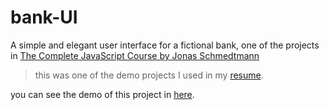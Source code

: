 # bank-UI

A simple and elegant user interface for a fictional bank, one of the projects in [The Complete JavaScript Course by Jonas Schmedtmann](https://www.udemy.com/course/the-complete-javascript-course/) 

> this was one of the demo projects I used in my [resume](https://hessamcheraghi.github.io/resume-old-v1/).

you can see the demo of this project in [here](https://hessamcheraghi.github.io/bank-UI/).
